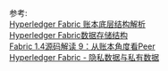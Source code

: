 




参考:   
[Hyperledger Fabric 账本底层结构解析](https://www.jianshu.com/p/c8208b05d00e)       
[Hyperledger Fabric数据存储结构](https://www.jianshu.com/p/e3d3da56a67e)    
[Fabric 1.4源码解读 9：从账本角度看Peer](https://lessisbetter.site/2020/01/03/fabric-peer-ledger/)      
[Hyperledger Fabric - 隐私数据与私有数据](https://zhuanlan.zhihu.com/p/113647293)